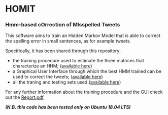 # HOMIT #
### Hmm-based cOrrection of MIsspelled Tweets ###

This software aims to train an Hidden Markov Model that is able to correct the spelling error in small sentences, as for example tweets.

Specifically, it has been shared through this repository:
* the training procedure used to estimate the three matrices that characterize an HHM; ([available here](https://github.com/uazadi/OMIT/blob/master/src/training/))
* a Graphical User Interface through which the best HMM trained can be used to correct the tweets; ([available here](https://github.com/uazadi/OMIT/blob/master/src/))
* all the traning and testing sets used.([available here](https://github.com/uazadi/OMIT/blob/master/data))

For any further information about the training procedure and the GUI check out the [Report.pdf](https://github.com/uazadi/OMIT/blob/master/docs/Report.pdf)

___(N.B. this code has been tested only on Ubuntu 18.04 LTS)___
